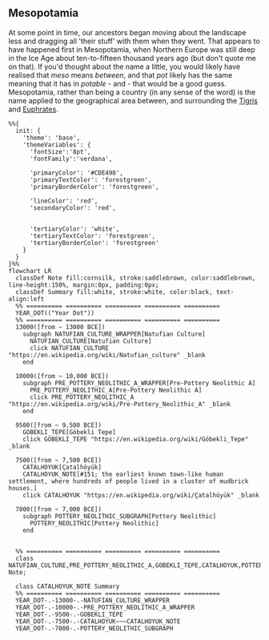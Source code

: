 ## Mesopotamia
At some point in time, our ancestors began moving about the landscape less and dragging all 'their stuff' with them when they went. That appears to have happened first in Mesopotamia, when Northern Europe was still deep in the Ice Age about ten-to-fifteen thousand years ago (but don't quote me on that). If you'd thought about the name a little, you would likely have realised that _meso_ means _between_, and that _pot_ likely has the same meaning that it has in _potable_ - and - that would be a good guess. Mesopotamia, rather than being a country (in any sense of the word) is the name applied to the geographical area between, and surrounding the
[Tigris](https://en.wikipedia.org/wiki/Tigris) and [Euphrates](https://en.wikipedia.org/wiki/Euphrates).

```mermaid
%%{
  init: {
    'theme': 'base',
    'themeVariables': {
      'fontSize':'8pt',
      'fontFamily':'verdana',

      'primaryColor': '#CDE498',
      'primaryTextColor': 'forestgreen',
      'primaryBorderColor': 'forestgreen',

      'lineColor': 'red',
      'secondaryColor': 'red',


      'tertiaryColor': 'white',
      'tertiaryTextColor': 'forestgreen',
      'tertiaryBorderColor': 'forestgreen'
    }
  }
}%%
flowchart LR
  classDef Note fill:cornsilk, stroke:saddlebrown, color:saddlebrown, line-height:150%, margin:0px, padding:0px;
  classDef Summary fill:white, stroke:white, color:black, text-align:left
  %% ========== ========== ========== ========== ==========
  YEAR_DOT(("Year Dot"))
  %% ========== ========== ========== ========== ==========
  13000([from ~ 13000 BCE])
    subgraph NATUFIAN_CULTURE_WRAPPER[Natufian Culture]
      NATUFIAN_CULTURE[Natufian Culture]
      click NATUFIAN_CULTURE "https://en.wikipedia.org/wiki/Natufian_culture" _blank
    end

  10000([from ~ 10,000 BCE])
    subgraph PRE_POTTERY_NEOLITHIC_A_WRAPPER[Pre-Pottery Neolithic A]
      PRE_POTTERY_NEOLITHIC_A[Pre-Pottery Neolithic A]
      click PRE_POTTERY_NEOLITHIC_A "https://en.wikipedia.org/wiki/Pre-Pottery_Neolithic_A" _blank
    end

  9500([from ~ 9,500 BCE])
    GOBEKLI_TEPE[Göbekli Tepe]
    click GOBEKLI_TEPE "https://en.wikipedia.org/wiki/Göbekli_Tepe" _blank

  7500([from ~ 7,500 BCE])
    CATALHOYUK[Çatalhöyük]
    CATALHOYUK_NOTE[#151; the earliest known town-like human settlement, where hundreds of people lived in a cluster of mudbrick houses.]
    click CATALHOYUK "https://en.wikipedia.org/wiki/Çatalhöyük" _blank

  7000([from ~ 7,000 BCE])
    subgraph POTTERY_NEOLITHIC_SUBGRAPH[Pottery Neolithic]
      POTTERY_NEOLITHIC[Pottery Neolithic]
    end


  %% ========== ========== ========== ========== ==========
  class NATUFIAN_CULTURE,PRE_POTTERY_NEOLITHIC_A,GOBEKLI_TEPE,CATALHOYUK,POTTERY_NEOLITHIC Note;

  class CATALHOYUK_NOTE Summary
  %% ========== ========== ========== ========== ==========
  YEAR_DOT-.-13000-.-NATUFIAN_CULTURE_WRAPPER
  YEAR_DOT-.-10000-.-PRE_POTTERY_NEOLITHIC_A_WRAPPER
  YEAR_DOT-.-9500-.-GOBEKLI_TEPE
  YEAR_DOT-.-7500-.-CATALHOYUK~~~CATALHOYUK_NOTE
  YEAR_DOT-.-7000-.-POTTERY_NEOLITHIC_SUBGRAPH
